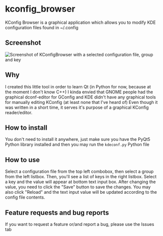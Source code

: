 # kconfig_browser
KConfig Browser is a graphical application which allows you to modify KDE configuration files found in ~/.config

## Screenshot
![Screenshot of KConfigBrowser with a selected configuration file, group and key][1]

## Why
I created this little tool in order to learn Qt (in Python for now, because at the moment I don't know C++)
I kinda envied that GNOME people had the graphical dconf-editor for GConfig and KDE didn't have any graphical tools for manually editing KConfig (at least none that I've heard of)
Even though it was written in a short time, it serves it's purpose of a graphical KConfig reader/editor.

## How to install
You don't need to install it anywhere, just make sure you have the PyQt5 Python library installed and then you may run the `kdeconf.py` Python file

## How to use
Select a configuration file from the top left combobox, then select a group from the left listbox. Then, you'll see a list of keys in the right listbox. Select a key and the value will appear at bottom text input box. After changing the value, you need to click the "Save" button to save the changes. You may also click "Reload" and the text input value will be updated according to the config file contents.

## Feature requests and bug reports
If you want to request a feature or/and report a bug, please use the Issues tab

[1]: https://i.imgur.com/3aIpCNo.png
